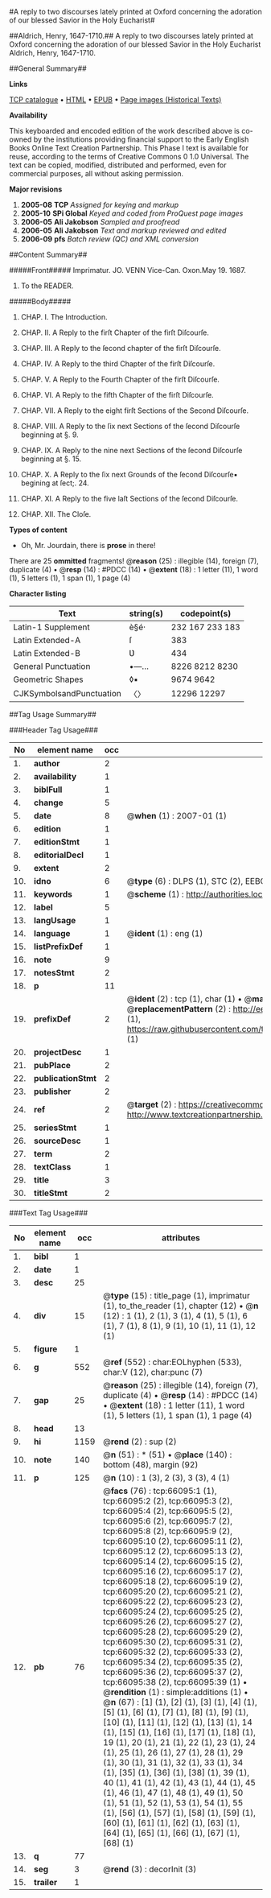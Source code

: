 #A reply to two discourses lately printed at Oxford concerning the adoration of our blessed Savior in the Holy Eucharist#

##Aldrich, Henry, 1647-1710.##
A reply to two discourses lately printed at Oxford concerning the adoration of our blessed Savior in the Holy Eucharist
Aldrich, Henry, 1647-1710.

##General Summary##

**Links**

[TCP catalogue](http://www.ota.ox.ac.uk/tcp/)  • 
[HTML](http://tei.it.ox.ac.uk/tcp/Texts-HTML/free/A26/A26644.html)  • 
[EPUB](http://tei.it.ox.ac.uk/tcp/Texts-EPUB/free/A26/A26644.epub) • 
[Page images (Historical Texts)](https://data.historicaltexts.jisc.ac.uk/view?pubId=eebo-12711226e&pageId=eebo-12711226e-66095-1)

**Availability**

This keyboarded and encoded edition of the
	       work described above is co-owned by the institutions
	       providing financial support to the Early English Books
	       Online Text Creation Partnership. This Phase I text is
	       available for reuse, according to the terms of Creative
	       Commons 0 1.0 Universal. The text can be copied,
	       modified, distributed and performed, even for
	       commercial purposes, all without asking permission.

**Major revisions**

1. __2005-08__ __TCP__ *Assigned for keying and markup*
1. __2005-10__ __SPi Global__ *Keyed and coded from ProQuest page images*
1. __2006-05__ __Ali Jakobson__ *Sampled and proofread*
1. __2006-05__ __Ali Jakobson__ *Text and markup reviewed and edited*
1. __2006-09__ __pfs__ *Batch review (QC) and XML conversion*

##Content Summary##

#####Front#####
Imprimatur. JO. VENN Vice-Can. Oxon.May 19. 1687.
1. To the READER.

#####Body#####

1. CHAP. I. The Introduction.

1. CHAP. II. A Reply to the firſt Chapter of the firſt Diſcourſe.

1. CHAP. III. A Reply to the ſecond chapter of the firſt Diſcourſe.

1. CHAP. IV. A Reply to the third Chapter of the firſt Diſcourſe.

1. CHAP. V. A Reply to the Fourth Chapter of the firſt Diſcourſe.

1. CHAP. VI. A Reply to the fifth Chapter of the firſt Diſcourſe.

1. CHAP. VII. A Reply to the eight firſt Sections of the Second Diſcourſe.

1. CHAP. VIII. A Reply to the ſix next Sections of the ſecond Diſcourſe beginning at §. 9.

1. CHAP. IX. A Reply to the nine next Sections of the ſecond Diſcourſe beginning at §. 15.

1. CHAP. X. A Reply to the ſix next Grounds of the ſecond Diſcourſe▪ begining at ſect;. 24.

1. CHAP. XI. A Reply to the five laſt Sections of the ſecond Diſcourſe.

1. CHAP. XII. The Cloſe.

**Types of content**

  * Oh, Mr. Jourdain, there is **prose** in there!

There are 25 **ommitted** fragments! 
 @__reason__ (25) : illegible (14), foreign (7), duplicate (4)  •  @__resp__ (14) : #PDCC (14)  •  @__extent__ (18) : 1 letter (11), 1 word (1), 5 letters (1), 1 span (1), 1 page (4)

**Character listing**


|Text|string(s)|codepoint(s)|
|---|---|---|
|Latin-1 Supplement|è§é·|232 167 233 183|
|Latin Extended-A|ſ|383|
|Latin Extended-B|Ʋ|434|
|General Punctuation|•—…|8226 8212 8230|
|Geometric Shapes|◊▪|9674 9642|
|CJKSymbolsandPunctuation|〈〉|12296 12297|

##Tag Usage Summary##

###Header Tag Usage###

|No|element name|occ|attributes|
|---|---|---|---|
|1.|__author__|2||
|2.|__availability__|1||
|3.|__biblFull__|1||
|4.|__change__|5||
|5.|__date__|8| @__when__ (1) : 2007-01 (1)|
|6.|__edition__|1||
|7.|__editionStmt__|1||
|8.|__editorialDecl__|1||
|9.|__extent__|2||
|10.|__idno__|6| @__type__ (6) : DLPS (1), STC (2), EEBO-CITATION (1), OCLC (1), VID (1)|
|11.|__keywords__|1| @__scheme__ (1) : http://authorities.loc.gov/ (1)|
|12.|__label__|5||
|13.|__langUsage__|1||
|14.|__language__|1| @__ident__ (1) : eng (1)|
|15.|__listPrefixDef__|1||
|16.|__note__|9||
|17.|__notesStmt__|2||
|18.|__p__|11||
|19.|__prefixDef__|2| @__ident__ (2) : tcp (1), char (1)  •  @__matchPattern__ (2) : ([0-9\-]+):([0-9IVX]+) (1), (.+) (1)  •  @__replacementPattern__ (2) : http://eebo.chadwyck.com/downloadtiff?vid=$1&page=$2 (1), https://raw.githubusercontent.com/textcreationpartnership/Texts/master/tcpchars.xml#$1 (1)|
|20.|__projectDesc__|1||
|21.|__pubPlace__|2||
|22.|__publicationStmt__|2||
|23.|__publisher__|2||
|24.|__ref__|2| @__target__ (2) : https://creativecommons.org/publicdomain/zero/1.0/ (1), http://www.textcreationpartnership.org/docs/. (1)|
|25.|__seriesStmt__|1||
|26.|__sourceDesc__|1||
|27.|__term__|2||
|28.|__textClass__|1||
|29.|__title__|3||
|30.|__titleStmt__|2||


###Text Tag Usage###

|No|element name|occ|attributes|
|---|---|---|---|
|1.|__bibl__|1||
|2.|__date__|1||
|3.|__desc__|25||
|4.|__div__|15| @__type__ (15) : title_page (1), imprimatur (1), to_the_reader (1), chapter (12)  •  @__n__ (12) : 1 (1), 2 (1), 3 (1), 4 (1), 5 (1), 6 (1), 7 (1), 8 (1), 9 (1), 10 (1), 11 (1), 12 (1)|
|5.|__figure__|1||
|6.|__g__|552| @__ref__ (552) : char:EOLhyphen (533), char:V (12), char:punc (7)|
|7.|__gap__|25| @__reason__ (25) : illegible (14), foreign (7), duplicate (4)  •  @__resp__ (14) : #PDCC (14)  •  @__extent__ (18) : 1 letter (11), 1 word (1), 5 letters (1), 1 span (1), 1 page (4)|
|8.|__head__|13||
|9.|__hi__|1159| @__rend__ (2) : sup (2)|
|10.|__note__|140| @__n__ (51) : * (51)  •  @__place__ (140) : bottom (48), margin (92)|
|11.|__p__|125| @__n__ (10) : 1 (3), 2 (3), 3 (3), 4 (1)|
|12.|__pb__|76| @__facs__ (76) : tcp:66095:1 (1), tcp:66095:2 (2), tcp:66095:3 (2), tcp:66095:4 (2), tcp:66095:5 (2), tcp:66095:6 (2), tcp:66095:7 (2), tcp:66095:8 (2), tcp:66095:9 (2), tcp:66095:10 (2), tcp:66095:11 (2), tcp:66095:12 (2), tcp:66095:13 (2), tcp:66095:14 (2), tcp:66095:15 (2), tcp:66095:16 (2), tcp:66095:17 (2), tcp:66095:18 (2), tcp:66095:19 (2), tcp:66095:20 (2), tcp:66095:21 (2), tcp:66095:22 (2), tcp:66095:23 (2), tcp:66095:24 (2), tcp:66095:25 (2), tcp:66095:26 (2), tcp:66095:27 (2), tcp:66095:28 (2), tcp:66095:29 (2), tcp:66095:30 (2), tcp:66095:31 (2), tcp:66095:32 (2), tcp:66095:33 (2), tcp:66095:34 (2), tcp:66095:35 (2), tcp:66095:36 (2), tcp:66095:37 (2), tcp:66095:38 (2), tcp:66095:39 (1)  •  @__rendition__ (1) : simple:additions (1)  •  @__n__ (67) : [1] (1), [2] (1), [3] (1), [4] (1), [5] (1), [6] (1), [7] (1), [8] (1), [9] (1), [10] (1), [11] (1), [12] (1), [13] (1), 14 (1), [15] (1), [16] (1), [17] (1), [18] (1), 19 (1), 20 (1), 21 (1), 22 (1), 23 (1), 24 (1), 25 (1), 26 (1), 27 (1), 28 (1), 29 (1), 30 (1), 31 (1), 32 (1), 33 (1), 34 (1), [35] (1), [36] (1), [38] (1), 39 (1), 40 (1), 41 (1), 42 (1), 43 (1), 44 (1), 45 (1), 46 (1), 47 (1), 48 (1), 49 (1), 50 (1), 51 (1), 52 (1), 53 (1), 54 (1), 55 (1), [56] (1), [57] (1), [58] (1), [59] (1), [60] (1), [61] (1), [62] (1), [63] (1), [64] (1), [65] (1), [66] (1), [67] (1), [68] (1)|
|13.|__q__|77||
|14.|__seg__|3| @__rend__ (3) : decorInit (3)|
|15.|__trailer__|1||
